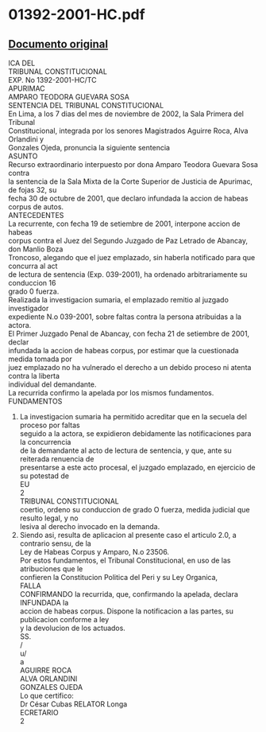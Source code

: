 
01392-2001-HC.pdf
=================
  
[Documento original](https://tc.gob.pe/jurisprudencia/2003/01392-2001-HC.pdf)  
---  
ICA DEL  
TRIBUNAL CONSTITUCIONAL  
EXP. No 1392-2001-HC/TC  
APURIMAC  
AMPARO TEODORA GUEVARA SOSA  
SENTENCIA DEL TRIBUNAL CONSTITUCIONAL  
En Lima, a los 7 dias del mes de noviembre de 2002, la Sala Primera del Tribunal  
Constitucional, integrada por los senores Magistrados Aguirre Roca, Alva Orlandini y  
Gonzales Ojeda, pronuncia la siguiente sentencia  
ASUNTO  
Recurso extraordinario interpuesto por dona Amparo Teodora Guevara Sosa contra  
la sentencia de la Sala Mixta de la Corte Superior de Justicia de Apurimac, de fojas 32, su  
fecha 30 de octubre de 2001, que declaro infundada la accion de habeas corpus de autos.  
ANTECEDENTES  
La recurrente, con fecha 19 de setiembre de 2001, interpone accion de habeas  
corpus contra el Juez del Segundo Juzgado de Paz Letrado de Abancay, don Manlio Boza  
Troncoso, alegando que el juez emplazado, sin haberla notificado para que concurra al act  
de lectura de sentencia (Exp. 039-2001), ha ordenado arbitrariamente su conduccion 16  
grado 0 fuerza.  
Realizada la investigacion sumaria, el emplazado remitio al juzgado investigador  
expediente N.o 039-2001, sobre faltas contra la persona atribuidas a la actora.  
El Primer Juzgado Penal de Abancay, con fecha 21 de setiembre de 2001, declar  
infundada la accion de habeas corpus, por estimar que la cuestionada medida tomada por  
juez emplazado no ha vulnerado el derecho a un debido proceso ni atenta contra la liberta  
individual del demandante.  
La recurrida confirmo la apelada por los mismos fundamentos.  
FUNDAMENTOS  
1. La investigacion sumaria ha permitido acreditar que en la secuela del proceso por faltas  
seguido a la actora, se expidieron debidamente las notificaciones para la concurrencia  
de la demandante al acto de lectura de sentencia, y que, ante su reiterada renuencia de  
presentarse a este acto procesal, el juzgado emplazado, en ejercicio de su potestad de  
EU  
2  
TRIBUNAL CONSTITUCIONAL  
coertio, ordeno su conduccion de grado O fuerza, medida judicial que resulto legal, y no  
lesiva al derecho invocado en la demanda.  
2. Siendo asi, resulta de aplicacion al presente caso el articulo 2.0, a contrario sensu, de la  
Ley de Habeas Corpus y Amparo, N.o 23506.  
Por estos fundamentos, el Tribunal Constitucional, en uso de las atribuciones que le  
confieren la Constitucion Politica del Peri y su Ley Organica,  
FALLA  
CONFIRMANDO la recurrida, que, confirmando la apelada, declara INFUNDADA la  
accion de habeas corpus. Dispone la notificacion a las partes, su publicacion conforme a ley  
y la devolucion de los actuados.  
SS.  
/  
u/  
a  
AGUIRRE ROCA  
ALVA ORLANDINI  
GONZALES OJEDA  
Lo que certifico:  
Dr César Cubas RELATOR Longa  
ECRETARIO  
2
